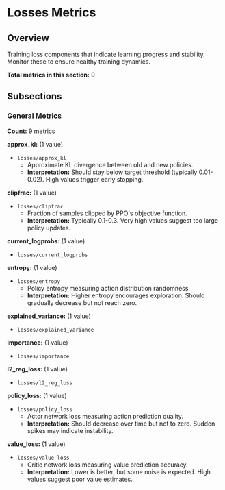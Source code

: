 # Losses Metrics

## Overview

Training loss components that indicate learning progress and stability. Monitor these to
ensure healthy training dynamics.

**Total metrics in this section:** 9

## Subsections

### General Metrics

**Count:** 9 metrics

**approx_kl:** (1 value)
- `losses/approx_kl`
  - Approximate KL divergence between old and new policies.
  - **Interpretation:** Should stay below target threshold (typically 0.01-0.02). High values trigger early stopping.


**clipfrac:** (1 value)
- `losses/clipfrac`
  - Fraction of samples clipped by PPO's objective function.
  - **Interpretation:** Typically 0.1-0.3. Very high values suggest too large policy updates.


**current_logprobs:** (1 value)
- `losses/current_logprobs`

**entropy:** (1 value)
- `losses/entropy`
  - Policy entropy measuring action distribution randomness.
  - **Interpretation:** Higher entropy encourages exploration. Should gradually decrease but not reach zero.


**explained_variance:** (1 value)
- `losses/explained_variance`

**importance:** (1 value)
- `losses/importance`

**l2_reg_loss:** (1 value)
- `losses/l2_reg_loss`

**policy_loss:** (1 value)
- `losses/policy_loss`
  - Actor network loss measuring action prediction quality.
  - **Interpretation:** Should decrease over time but not to zero. Sudden spikes may indicate instability.


**value_loss:** (1 value)
- `losses/value_loss`
  - Critic network loss measuring value prediction accuracy.
  - **Interpretation:** Lower is better, but some noise is expected. High values suggest poor value estimates.




